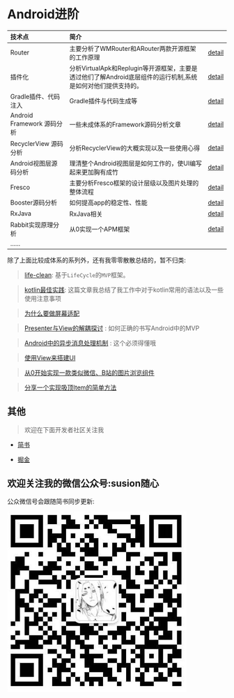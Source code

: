 
# Android进阶

|技术点|简介||
|:----|:-----|:-----|
|Router|主要分析了WMRouter和ARouter两款开源框架的工作原理|[detail](router/README.md)|
|插件化|分析VirtualApk和Replugin等开源框架，主要是透过他们了解Android底层组件的运行机制,系统是如何对他们提供支持的。|[detail](plugin/README.md)|
|Gradle插件、代码注入|Gradle插件与代码生成等|[detail](gradle/README.md)|
|Android Framework 源码分析|一些未成体系的Framework源码分析文章|[detail](framework/README.md)|
|RecyclerView 源码分析|分析RecyclerView的大概实现以及一些使用心得|[detail](framework/recyclerview/README.md)|
|Android视图层源码分析|理清整个Android视图层是如何工作的，使UI编写起来更加胸有成竹|[detail](framework/Android视图层源码分析/README.md)|
|Fresco|主要分析Fresco框架的设计层级以及图片处理的整体流程|[detail](bitmap/Fresco源码分析/README.md)|
|Booster源码分析|如何提高app的稳定性、性能|[detail](performance/booster框架分析/README.md) |
|RxJava|RxJava相关|[detail](rxjava/README.md) |
|Rabbit实现原理分析|从0实现一个APM框架|[detail](performance/rabbit/README.md) |
|......| |

 除了上面比较成体系的系列外，还有我零零散散总结的，暂不归类:

> [life-clean](extra/life-clean介绍.md): 基于`LifeCycle`的`MVP`框架。

> [kotlin最佳实践](extra/kotlin最佳实践.md): 这篇文章我总结了我工作中对于kotlin常用的语法以及一些使用注意事项

> [为什么要做屏幕适配](extra/使用dp做屏幕适配会出现的问题.md) 

> [Presenter与View的解耦探讨](extra/Presenter与View的解耦探讨.md) : 如何正确的书写Android中的MVP

> [Android中的异步消息处理机制](extra/Android中的异步消息处理机制.md) : 这个必须得懂哦

> [使用View来搭建UI](extra/使用View来搭建UI.md) 

> [从0开始实现一款类似微信、B站的图片浏览组件](extra/从0开始实现一款类似微信、B站的图片浏览组件.md) 

> [分享一个实现吸顶Item的简单方法](extra/分享一个实现吸顶Item的简单方法.md) 


## 其他

>欢迎在下面开发者社区关注我

- [简书](https://www.jianshu.com/u/49b1311b5074) 

- [掘金](https://juejin.im/user/57b1173f165abd0054298059)

## 欢迎关注我的微信公众号:susion随心

公众微信号会跟随简书同步更新:

![](wechat.jpeg)












